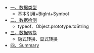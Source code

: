 - [一、数据类型](./数据类型.md)
  - 基本引用+BigInt+Symbol
- [二、数据检测](./数据监测.md)
  - typeof、Object.prototype.toString
- [三、数据转换](./数据转换.md)
  - 隐式转换、显式转换
- [四、Summary](./Summary.md)

